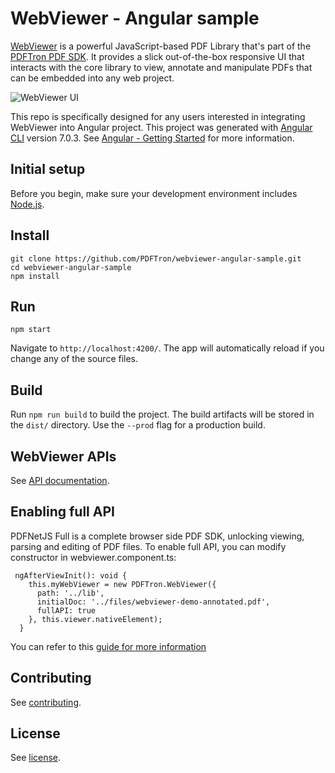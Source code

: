 # WebViewer - Angular sample

[WebViewer](https://www.pdftron.com/webviewer) is a powerful JavaScript-based PDF Library that's part of the [PDFTron PDF SDK](https://www.pdftron.com). It provides a slick out-of-the-box responsive UI that interacts with the core library to view, annotate and manipulate PDFs that can be embedded into any web project.

![WebViewer UI](https://www.pdftron.com/downloads/pl/webviewer-ui.png)

This repo is specifically designed for any users interested in integrating WebViewer into Angular project. This project was generated with [Angular CLI](https://github.com/angular/angular-cli) version 7.0.3. See [Angular - Getting Started](https://angular.io/guide/quickstart) for more information.

## Initial setup

Before you begin, make sure your development environment includes [Node.js](https://nodejs.org/en/).

## Install

```
git clone https://github.com/PDFTron/webviewer-angular-sample.git
cd webviewer-angular-sample
npm install
```

## Run

```
npm start
```

Navigate to `http://localhost:4200/`. The app will automatically reload if you change any of the source files.

## Build

Run `npm run build` to build the project. The build artifacts will be stored in the `dist/` directory. Use the `--prod` flag for a production build.

## WebViewer APIs

See [API documentation](https://www.pdftron.com/documentation/web/guides/ui/apis).

## Enabling full API

PDFNetJS Full is a complete browser side PDF SDK, unlocking viewing, parsing and editing of PDF files. To enable full API, you can modify constructor in webviewer.component.ts:

```
 ngAfterViewInit(): void {
    this.myWebViewer = new PDFTron.WebViewer({
      path: '../lib',
      initialDoc: '../files/webviewer-demo-annotated.pdf',
      fullAPI: true
    }, this.viewer.nativeElement);
  }
```

You can refer to this [guide for more information](https://www.pdftron.com/documentation/web/guides/pdfnetjsfull-getting-started)

## Contributing

See [contributing](./CONTRIBUTING.md).

## License

See [license](./LICENSE).
